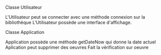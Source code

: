 Classe Utilisateur

L'Utilisateur peut se connecter avec une méthode connexion sur la bibliothèque
L'Utilisateur possède une interface d'affichage.

Classe Application

Application possède une méthode getDateNow qui donne la date actuel
Aplication peut supprimer des oeuvres
Fait la vérification sur oeuvre
